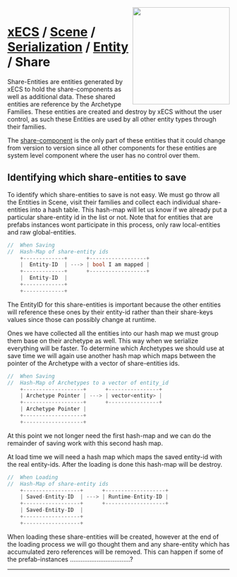 <img src="https://i.imgur.com/TyjrCTS.jpg" align="right" width="220px" />

# [xECS](xECS.md) / [Scene](xecs_scene.md) / [Serialization](xecs_scene_serialization.md) / [Entity](xecs_scene_serialization_entity.md) / Share

Share-Entities are entities generated by xECS to hold the share-components as well as additional data. These shared entities are reference by the Archetype Families. These entities are created and destroy by xECS without the user control, as such these Entities are used by all other entity types through their families.

The [share-component](xecs_component_types_share.md) is the only part of these entities that it could change from version to version since all other components for these entities are system level component where the user has no control over them.

## Identifying which share-entities to save

To identify which share-entities to save is not easy. We must go throw all the Entities in Scene, visit their families and collect each individual share-entities into a hash table. This hash-map will let us know if we already put a particular share-entity id in the list or not. Note that for entities that are prefabs instances wont participate in this process, only raw local-entities and raw global-entities.

~~~cpp
//  When Saving 
//  Hash-Map of share-entity ids
    +-------------+      +------------------+
    |  Entity-ID  | ---> | bool I am mapped |
    +-------------+      +------------------+
    |  Entity-ID  |
    +-------------+
    +-------------+
~~~

The EntityID for this share-entities is important because the other entities will reference these ones by their entity-id rather than their share-keys values since those can possibly change at runtime.

Ones we have collected all the entities into our hash map we must group them base on their archetype as well. This way when we serialize everything will be faster. To determine which Archetypes we should use at save time we will again use another hash map which maps between the pointer of the Archetype with a vector of share-entities ids.

~~~cpp
//  When Saving
//  Hash-Map of Archetypes to a vector of entity_id
    +-------------------+      +----------------+
    | Archetype Pointer | ---> | vector<entity> |
    +-------------------+      +----------------+
    | Archetype Pointer |
    +-------------------+
    +-------------------+
~~~

At this point we not longer need the first hash-map and we can do the remainder of saving work with this second hash map.

At load time we will need a hash map which maps the saved entity-id with the real entity-ids. After the loading is done this hash-map will be destroy.

~~~cpp
//  When Loading
//  Hash-Map of share-entity ids
    +------------------+      +-------------------+
    | Saved-Entity-ID  | ---> | Runtime-Entity-ID |
    +------------------+      +-------------------+
    | Saved-Entity-ID  |
    +------------------+
    +------------------+
~~~

When loading these share-entities will be created, however at the end of the loading process we will go thought them and any share-entity which has accumulated zero references will be removed. This can happen if some of the prefab-instances ..................................?

-------
